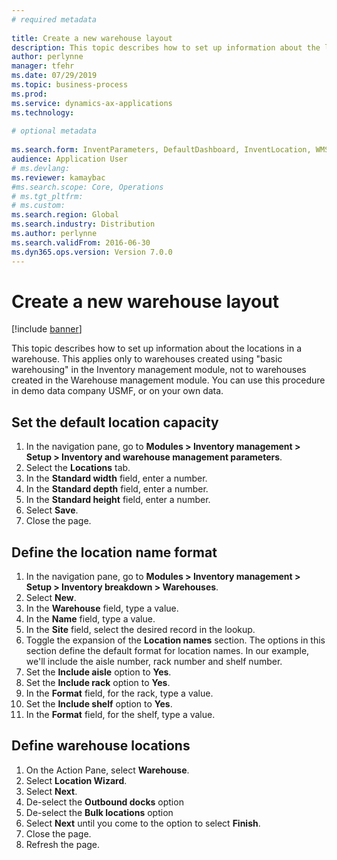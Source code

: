 ```yaml
--- 
# required metadata 
 
title: Create a new warehouse layout
description: This topic describes how to set up information about the locations in a warehouse. 
author: perlynne
manager: tfehr 
ms.date: 07/29/2019
ms.topic: business-process 
ms.prod:  
ms.service: dynamics-ax-applications 
ms.technology:  
 
# optional metadata 
 
ms.search.form: InventParameters, DefaultDashboard, InventLocation, WMSLocationWizard   
audience: Application User 
# ms.devlang:  
ms.reviewer: kamaybac
#ms.search.scope: Core, Operations 
# ms.tgt_pltfrm:  
# ms.custom:  
ms.search.region: Global
ms.search.industry: Distribution
ms.author: perlynne
ms.search.validFrom: 2016-06-30 
ms.dyn365.ops.version: Version 7.0.0 
---
```

# Create a new warehouse layout

[!include [banner](../../includes/banner.md)]

This topic describes how to set up information about the locations in a warehouse. This applies only to warehouses created using "basic warehousing" in the Inventory management module, not to warehouses created in the Warehouse management module. You can use this procedure in demo data company USMF, or on your own data.


## Set the default location capacity
1. In the navigation pane, go to **Modules > Inventory management > Setup > Inventory and warehouse management parameters**.
2. Select the **Locations** tab.
3. In the **Standard width** field, enter a number.
4. In the **Standard depth** field, enter a number.
5. In the **Standard height** field, enter a number.
6. Select **Save**.
7. Close the page.

## Define the location name format
1. In the navigation pane, go to **Modules > Inventory management > Setup > Inventory breakdown > Warehouses**.
2. Select **New**.
3. In the **Warehouse** field, type a value.
4. In the **Name** field, type a value.
5. In the **Site** field, select the desired record in the lookup.
6. Toggle the expansion of the **Location names** section. The options in this section define the default format for location names. In our example, we'll include the aisle number, rack number and shelf number.  
7. Set the **Include aisle** option to **Yes**.
8. Set the **Include rack** option to **Yes**. 
9. In the **Format** field, for the rack, type a value.
10. Set the **Include shelf** option to **Yes**.
11. In the **Format** field, for the shelf, type a value.

## Define warehouse locations
1. On the Action Pane, select **Warehouse**.
2. Select **Location Wizard**.
3. Select **Next**.
4. De-select the **Outbound docks** option
5. De-select the **Bulk locations** option
6. Select **Next** until you come to the option to select **Finish**.
7. Close the page.
8. Refresh the page.

